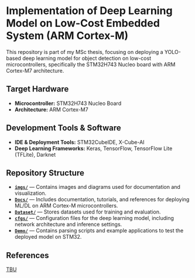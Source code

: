 # Implementation of Deep Learning Model on Low-Cost Embedded System (ARM Cortex-M)

This repository is part of my MSc thesis, focusing on deploying a YOLO-based deep learning model for object detection on low-cost microcontrollers, specifically the STM32H743 Nucleo board with ARM Cortex-M7 architecture.

## Target Hardware
- **Microcontroller:** STM32H743 Nucleo Board  
- **Architecture:** ARM Cortex-M7  

## Development Tools & Software
- **IDE & Deployment Tools:** STM32CubeIDE, X-Cube-AI  
- **Deep Learning Frameworks:** Keras, TensorFlow, TensorFlow Lite (TFLite), Darknet  

## Repository Structure

- **[`imgs/`](./imgs/)** — Contains images and diagrams used for documentation and visualization.  
- **[`Docs/`](./Docs/)** — Includes documentation, tutorials, and references for deploying ML/DL on ARM Cortex-M microcontrollers.  
- **[`Dataset/`](./Dataset/)** — Stores datasets used for training and evaluation.  
- **[`cfgs/`](./cfgs/)** — Configuration files for the deep learning model, including network architecture and inference settings.  
- **[`Demo/`](./Demo/)** — Contains parsing scripts and example applications to test the deployed model on STM32.  

## References
[TBU](TBU)